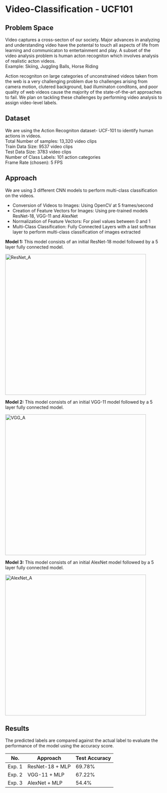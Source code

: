 # Video-Classification - UCF101

## Problem Space
Video captures a cross-secton of our society. Major advances in analyzing and understanding video have the potental to touch all aspects of life from learning and communicaton to entertainment and play. A subset of the video analysis problem is human acton recogniton which involves analysis of realistic acton videos.<br />
Example: Skiing, Juggling Balls, Horse Riding

Action recogniton on large categories of unconstrained videos taken from the web is a very challenging problem due to challenges arising from camera motion, clutered background, bad illuminaton conditons, and poor quality of web videos cause the majority of the state-of-the-art approaches to fail.
We plan on tackling these challenges by performing video analysis to assign video-level labels.

## Dataset

We are using the Action Recogniton dataset- UCF-101 to identify human actions in videos. <br />
Total Number of samples: 13,320 video clips <br />
Train Data Size: 9537 video clips <br />
Test Data Size: 3783 video clips <br /> 
Number of Class Labels: 101 action categories <br />
Frame Rate (chosen): 5 FPS

## Approach

We are using 3 different CNN models to perform multi-class classification on the videos. <br />
- Conversion of Videos to Images: Using OpenCV at 5 frames/second <br />
- Creation of Feature Vectors for Images: Using pre-trained models ResNet-18, VGG-11 and AlexNet <br />
- Normalization of Feature Vectors: For pixel values between 0 and 1 <br />
- Multi-Class Classification: Fully Connected Layers with a last softmax layer to perform multi-class classification of images extracted <br />

**Model 1:** This model consists of an initial ResNet-18 model followed by a 5 layer fully connected model. <br />

<img width="450" alt="ResNet_A" src="https://user-images.githubusercontent.com/29837264/177226693-541937f6-6f9e-450c-963f-f0b8d728dc84.png">

**Model 2:** This model consists of an initial VGG-11 model followed by a 5 layer fully connected model.

<img width="450" alt="VGG_A" src="https://user-images.githubusercontent.com/29837264/177226687-39bed5d4-192d-485d-aa0a-f3756d290609.png">

**Model 3:** This model consists of an initial AlexNet model followed by a 5 layer fully connected model.

<img width="450" alt="AlexNet_A" src="https://user-images.githubusercontent.com/29837264/177226702-617c7b74-11b2-481b-ba9f-50ca36116d10.png">


## Results

The predicted labels are compared against the actual label to evaluate the performance of the model using the accuracy score. 

| No. | Approach | Test Accuracy |
|-----|----------|---------------|
| Exp. 1 | ResNet-18 + MLP | 69.78% | 
| Exp. 2 | VGG-11 + MLP    | 67.22% |
| Exp. 3 | AlexNet + MLP  |  54.4% |


